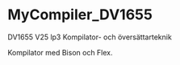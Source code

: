 # MyCompiler_DV1655
DV1655 V25 lp3 Kompilator- och översättarteknik

Kompilator med Bison och Flex.
